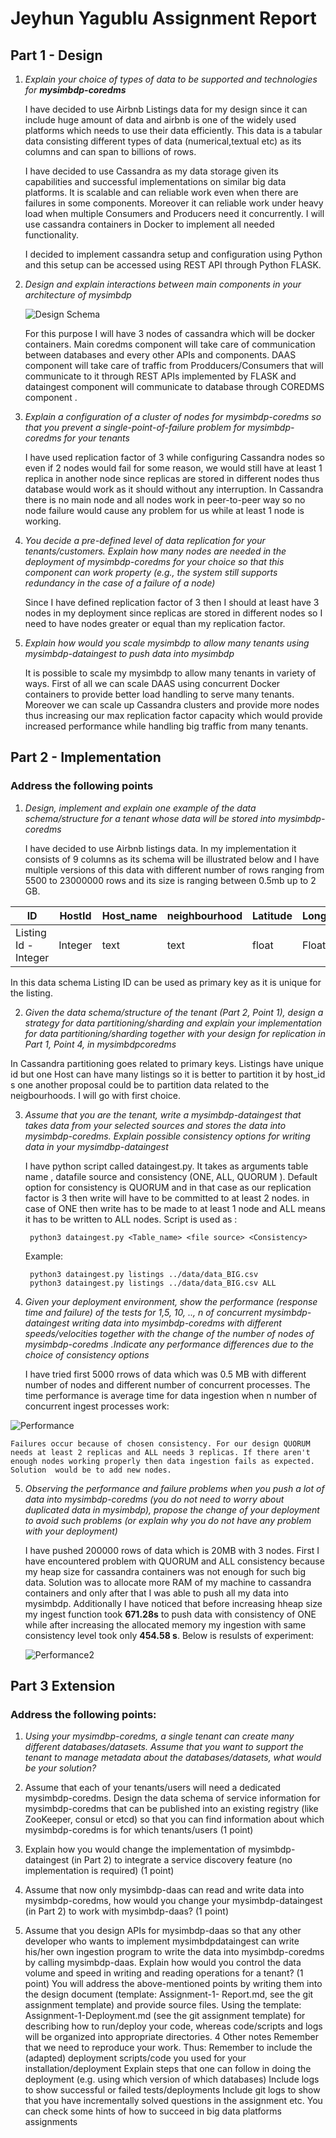 # Jeyhun Yagublu Assignment Report

## Part 1 - Design

1. *Explain your choice of types of data to be supported and technologies for*  ***mysimbdp-coredms***
    

    I have decided to use Airbnb Listings data for my design since it can include huge amount of data and airbnb is one of the widely used platforms which needs to use their data efficiently. This data is a tabular data consisting different types of data (numerical,textual etc) as its columns and can span to billions of rows. 
    
    I have decided to use Cassandra as my data storage given its capabilities and successful implementations on similar big data platforms. It is scalable and  can reliable work even when there are failures in some components. Moreover it can reliable work under heavy load when multiple Consumers and Producers need it concurrently. I will use cassandra containers in Docker to implement all needed functionality.

    I decided to implement cassandra setup and configuration using Python and this setup can be accessed using REST API through Python FLASK.




2. *Design and explain interactions between main components in your architecture of mysimbdp*


  
    ![Design Schema](Design_Schema.jpg "Design Schema")

    For this purpose I will have 3 nodes of cassandra which will be docker containers. Main coredms component will take care of communication between databases and every other APIs and components. DAAS component will take care of traffic from Prodducers/Consumers that will communicate to it through REST APIs  implemented by FLASK and dataingest component will communicate to database through  COREDMS component .



3. *Explain a configuration of a cluster of nodes for mysimbdp-coredms so that you prevent a single-point-of-failure problem for mysimbdp-coredms for your tenants* 


    I have used replication factor of 3  while configuring Cassandra nodes so even if 2 nodes would fail for some reason, we would still have at least 1 replica in another node since replicas are stored in different nodes thus database would work as it should without any interruption. In Cassandra there is no main node and all nodes work in peer-to-peer way so no node failure would cause any problem for us while at least 1 node is working.



4. *You decide a pre-defined level of data replication for your tenants/customers. Explain how many nodes are needed in the deployment of mysimbdp-coredms for your choice so that this component can work property (e.g., the system still supports redundancy in the case of a failure of a node)*

    Since I have defined replication factor of 3 then I should at least have  3 nodes in my deployment since replicas are stored in different nodes so I need to have nodes greater or equal than my replication factor.



5. *Explain how would you scale mysimbdp to allow many tenants using mysimbdp-dataingest to push data into mysimbdp*

    It is possible to scale my mysimbdp to allow many tenants in variety of ways. First of all we can scale DAAS using concurrent Docker containers to provide better load handling to serve many tenants. Moreover we can scale up Cassandra clusters and provide more nodes thus increasing our max replication factor capacity which would provide increased performance while handling big traffic from many tenants.



## Part 2 - Implementation 
### Address the following points


1. *Design, implement and explain one example of the data schema/structure for a tenant whose data will be stored into
mysimbdp-coredms*

    I have decided to use Airbnb listings data. In my implementation it consists of 9 columns as its schema will be illustrated below and I have multiple versions of this data with different number of rows ranging from 5500 to 23000000 rows and its size is ranging between 0.5mb  up to 2 GB.

| ID      | HostId | Host_name      | neighbourhood | Latitude      | Longitude | Room_type      | Price | Availability_365  | 
| ----------- | ----------- | ----------- | ----------- | ----------- | ----------- | ----------- | ----------- | ----------- |
| Listing Id -  Integer      |  Integer    |text    | text    | float    | Float    |  text    | Integer    |Availability - Integer   |



In this data schema Listing ID can be used as primary key as it is unique for the listing.

2. *Given the data schema/structure of the tenant (Part 2, Point 1), design a strategy for data partitioning/sharding and explain your implementation for data partitioning/sharding together with your design for replication in Part 1, Point 4, in mysimbdpcoredms*

In Cassandra partitioning goes related to primary keys. Listings have unique id but one Host can have many listings so it is better to partition it by host_id s  one another proposal could be to partition data related to the neigbourhoods. I will go with first choice.


3. *Assume that you are the tenant, write a mysimbdp-dataingest that takes data from your selected sources and stores the data into mysimbdp-coredms. Explain possible consistency options for writing data in your mysimdbp-dataingest*

    I have python script called dataingest.py. It takes as arguments table name , datafile source and consistency (ONE, ALL, QUORUM ). Default option for consistency is QUORUM and in that case as our replication factor is 3 then write will have to be committed to at least 2 nodes. in case of ONE then write has to be made to at least 1 node and ALL means it has to be written to ALL nodes.
    Script is used as :

        python3 dataingest.py <Table_name> <file source> <Consistency>

    Example:

        python3 dataingest.py listings ../data/data_BIG.csv 
        python3 dataingest.py listings ../data/data_BIG.csv ALL


4. *Given your deployment environment, show the performance (response time and failure) of the tests for 1,5, 10, .., n of concurrent mysimbdp-dataingest writing data into mysimbdp-coredms with different speeds/velocities together with the change of the number of nodes of mysimbdp-coredms .Indicate any performance differences due to the choice of consistency options*
 
    I have tried first 5000 rrows of data which was 0.5 MB with different number of nodes and different number of concurrent processes. The time performance is average time for data ingestion when n number of concurrent ingest processes work:


 ![Performance](Performance_0.5MB.jpg "Performance")

    Failures occur because of chosen consistency. For our design QUORUM needs at least 2 replicas and ALL needs 3 replicas. If there aren't enough nodes working properly then data ingestion fails as expected. Solution  would be to add new nodes.




5. *Observing the performance and failure problems when you push a lot of data into mysimbdp-coredms (you do not need to worry about duplicated data in mysimbdp), propose the change of your deployment to avoid such problems (or explain why you do not have any problem with your deployment)*

    I have pushed 200000 rows of data which is 20MB with 3 nodes. First I have encountered problem with QUORUM and ALL consistency because my heap size for cassandra containers was not enough for such big data. Solution was to allocate more RAM of my machine to cassandra containers and only after that I was able to push all my data into mysimbdp. Additionally I have noticed that before increasing hheap size my ingest function took **671.28s** to push data with consistency of ONE while after increasing the allocated memory my ingestion with same consistency level took only **454.58 s**. Below is resulsts of experiment:

    
    ![Performance2](performance_20mb.jpg "Performance2")



## Part 3 Extension 
  ### Address the following points:


1. *Using your mysimdbp-coredms, a single tenant can create many different databases/datasets. Assume that you want to support the tenant to manage metadata about the databases/datasets, what would be your solution?* 




2. Assume that each of your tenants/users will need a dedicated mysimbdp-coredms. Design the data schema of service
information for mysimbdp-coredms that can be published into an existing registry (like ZooKeeper, consul or etcd) so that
you can find information about which mysimbdp-coredms is for which tenants/users (1 point)
3. Explain how you would change the implementation of mysimbdp-dataingest (in Part 2) to integrate a service discovery
feature (no implementation is required) (1 point)
4. Assume that now only mysimbdp-daas can read and write data into mysimbdp-coredms, how would you change your
mysimbdp-dataingest (in Part 2) to work with mysimbdp-daas? (1 point)
5. Assume that you design APIs for mysimbdp-daas so that any other developer who wants to implement mysimbdpdataingest can write his/her own ingestion program to write the data into mysimbdp-coredms by calling mysimbdp-daas.
Explain how would you control the data volume and speed in writing and reading operations for a tenant? (1 point)
You will address the above-mentioned points by writing them into the design document (template: Assignment-1-
Report.md, see the git assignment template) and provide source files.
Using the template: Assignment-1-Deployment.md (see the git assignment template) for describing how to run/deploy
your code, whereas code/scripts and logs will be organized into appropriate directories.
4 Other notes
Remember that we need to reproduce your work. Thus:
Remember to include the (adapted) deployment scripts/code you used for your installation/deployment
Explain steps that one can follow in doing the deployment (e.g. using which version of which databases)
Include logs to show successful or failed tests/deployments
Include git logs to show that you have incrementally solved questions in the assignment
etc.
You can check some hints of how to succeed in big data platforms assignments